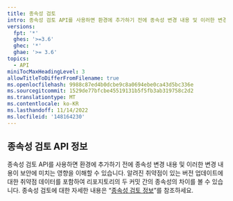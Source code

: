 ```yaml
---
title: 종속성 검토
intro: 종속성 검토 API를 사용하면 환경에 추가하기 전에 종속성 변경 내용 및 이러한 변경 내용이 보안에 미치는 영향을 이해할 수 있습니다.
versions:
  fpt: '*'
  ghes: '>=3.6'
  ghec: '*'
  ghae: '>= 3.6'
topics:
  - API
miniTocMaxHeadingLevel: 3
allowTitleToDifferFromFilename: true
ms.openlocfilehash: 9988c87ed4b0dcbe9c8a0694ebe0ca43d5bc336e
ms.sourcegitcommit: 1529de77bfcbe45519131b5f5fb3ab319758c2d2
ms.translationtype: MT
ms.contentlocale: ko-KR
ms.lasthandoff: 11/14/2022
ms.locfileid: '148164230'
---
```

## 종속성 검토 API 정보

종속성 검토 API를 사용하면 환경에 추가하기 전에 종속성 변경 내용 및 이러한 변경 내용이 보안에 미치는 영향을 이해할 수 있습니다. 알려진 취약점이 있는 버전 업데이트에 대한 취약점 데이터를 포함하여 리포지토리의 두 커밋 간의 종속성의 차이를 볼 수 있습니다. 종속성 검토에 대한 자세한 내용은 “[종속성 검토 정보](/code-security/supply-chain-security/understanding-your-software-supply-chain/about-dependency-review)”를 참조하세요.
